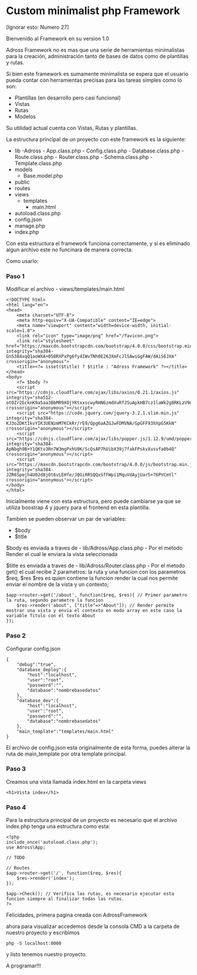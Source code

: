 # Custom minimalist php Framework
[Ignorar esto: Numero 27]

Bienvenido al Framework en su version 1.0

Adross Framework no es mas que una serie de herramientas minimalistas para la creación, administración tanto de bases de datos
como de plantillas y rutas.

Si bien este framework es sumamente minimalista se espera que el usuario pueda contar con herramientas precisas para las tareas simples
como lo son:

- Plantillas (en desarrollo pero casi funcional)
- Vistas
- Rutas
- Modelos

Su utilidad actual cuenta con Vistas, Rutas y plantillas.

La estructura principal de un proyecto con este framework es la siguiente:

- lib
    -Adross
        - App.class.php
        - Config.class.php
        - Database.class.php
        - Route.class.php
        - Router.class.php
        - Schema.class.php
        - Template.class.php
- models
    - Base.model.php
- public
- routes
- views
    - templates
        - main.html
- autoload.class.php
- config.json
- manage.php
- index.php

Con esta estructura el framework funciona correctamente, y si es eliminado algun archivo este no funcinara de manera correcta.

Como usarlo:

### Paso 1

Modificar el archivo - views/templates/main.html

```
<!DOCTYPE html>
<html lang="en">
<head>
    <meta charset="UTF-8">
    <meta http-equiv="X-UA-Compatible" content="IE=edge">
    <meta name="viewport" content="width=device-width, initial-scale=1.0">
    <link rel="icon" type="image/png" href="/favicon.png">
    <link rel="stylesheet" href="https://maxcdn.bootstrapcdn.com/bootstrap/4.0.0/css/bootstrap.min.css" integrity="sha384-Gn5384xqQ1aoWXA+058RXPxPg6fy4IWvTNh0E263XmFcJlSAwiGgFAW/dAiS6JXm" crossorigin="anonymous">
    <title><?= isset($title) ? $title : "Adross Framework" ?></title>
</head>
<body>
    <?= $body ?>
    <script src="https://cdnjs.cloudflare.com/ajax/libs/axios/0.21.1/axios.js" integrity="sha512-otOZr2EcknK9a5aa3BbMR9XOjYKtxxscwyRHN6zmdXuRfJ5uApkHB7cz1laWk2g8RKLzV9qv/fl3RPwfCuoxHQ==" crossorigin="anonymous"></script>
    <script src="https://code.jquery.com/jquery-3.2.1.slim.min.js" integrity="sha384-KJ3o2DKtIkvYIK3UENzmM7KCkRr/rE9/Qpg6aAZGJwFDMVNA/GpGFF93hXpG5KkN" crossorigin="anonymous"></script>
    <script src="https://cdnjs.cloudflare.com/ajax/libs/popper.js/1.12.9/umd/popper.min.js" integrity="sha384-ApNbgh9B+Y1QKtv3Rn7W3mgPxhU9K/ScQsAP7hUibX39j7fakFPskvXusvfa0b4Q" crossorigin="anonymous"></script>
    <script src="https://maxcdn.bootstrapcdn.com/bootstrap/4.0.0/js/bootstrap.min.js" integrity="sha384-JZR6Spejh4U02d8jOt6vLEHfe/JQGiRRSQQxSfFWpi1MquVdAyjUar5+76PVCmYl" crossorigin="anonymous"></script>
</body>
</html>
```
Inicialmente viene con esta estructura, pero puede cambiarse ya que se utiliza boostrap 4 y jquery para el frontend en esta plantilla.

Tambien se pueden observar un par de variables:
- $body
- $title

$body es enviada a traves de - lib/Adross/App.class.php - Por el metodo Render el cual le enviara la vista seleccionada

$title es enviada a traves de - lib/Adross/Router.class.php - Por el metodo get() el cual recibe 2 parametros: la ruta y una funcion con los parametros $req, $res
$res es quien contiene la funcion render la cual nos permite enviar el nombre de la vista y un contexto;

```
$app->router->get('/about', function($req, $res){ // Primer parametro la ruta, segundo parametro la funcion
    $res->render('about', ["title"=>"About"]); // Render permite mostrar una vista y envia el contexto en modo array en este caso la variable Titulo con el texto About
});
```

### Paso 2

Configurar config.json

```
{
    "debug":"true",
    "database_deploy":{
        "host":"localhost",
        "user":"root",
        "password":"",
        "database":"nombrebasedatos"
    },
    "database_dev":{
        "host":"localhost",
        "user":"root",
        "password":"",
        "database":"nombrebasedatos"
    },
    "main_template":"templates/main.html"
}
```

El archivo de config.json esta originalmente de esta forma, puedes alterar la ruta de main_template por otra template principal.

### Paso 3

Creamos una vista llamada index.html en la carpeta views

```
<h1>Vista index</h1>
```

### Paso 4
Para la estructura principal de un proyecto es necesario que el archivo index.php tenga una estructura como esta:

```
<?php
include_once('autoload.class.php');
use Adross\App;

// TODO

// Routes
$app->router->get('/', function($req, $res){
    $res->render('index');
});

$app->Check(); // Verifica las rutas, es necesario ejecutar esta funcion siempre al finalizar todas las rutas.
?>
```
Felicidades, primera pagina creada con AdrossFramework

ahora para visualizar accedemos desde la consola CMD a la carpeta de nuestro proyecto y escribimos

```
php -S localhost:8000
```

y listo tenemos nuestro proyecto.

A programar!!!